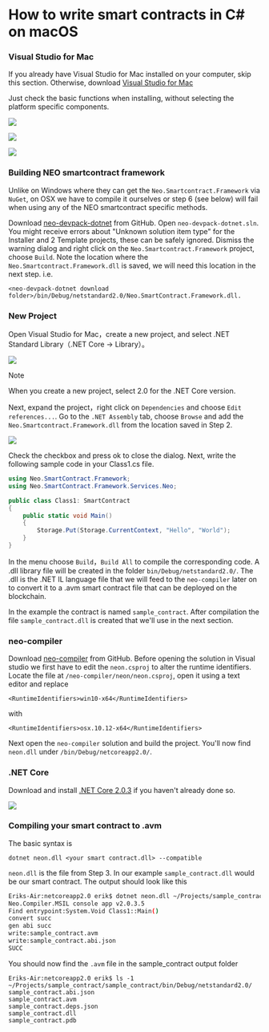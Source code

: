 # How to write smart contracts in C# on macOS

### Visual Studio for Mac 

If you already have Visual Studio for Mac installed on your computer, skip this section. Otherwise, download [Visual Studio for Mac](https://www.visualstudio.com/vs/mac/)

Just check the basic functions when installing, without selecting the platform specific components.

![](../../assets/mac1.png)

![](../assets/mac2.png)

![](../../assets/mac3.png)

### Building NEO smartcontract framework
Unlike on Windows where they can get the `Neo.Smartcontract.Framework` via `NuGet`, on OSX we have to compile it ourselves or step 6 (see below) will fail when using any of the NEO smartcontract specific methods.

Download [neo-devpack-dotnet](https://github.com/neo-project/neo-devpack-dotnet) from GitHub. Open `neo-devpack-dotnet.sln`. You might receive errors about "Unknown solution item type" for the Installer and 2 Template projects, these can be safely ignored. Dismiss the warning dialog and right click on the `Neo.Smartcontract.Framework` project, choose `Build`. Note the location where the `Neo.Smartcontract.Framework.dll` is saved, we will need this location in the next step. i.e.
```
<neo-devpack-dotnet download folder>/bin/Debug/netstandard2.0/Neo.SmartContract.Framework.dll.
```

### New Project

Open Visual Studio for Mac，create a new project, and select .NET Standard Library（.NET Core → Library）。

![](../../assets/mac4.png)

> [!Note]
>
> When you create a new project, select 2.0 for the .NET Core version.

Next, expand the project，right click on `Dependencies` and choose `Edit references...`. Go to the `.NET Assembly` tab, choose `Browse` and add the `Neo.Smartcontract.Framework.dll` from the location saved in Step 2. 

![](../../assets/mac5.png)

Check the checkbox and press ok to close the dialog. Next, write the following sample code in your Class1.cs file.

```c#
using Neo.SmartContract.Framework;
using Neo.SmartContract.Framework.Services.Neo;

public class Class1: SmartContract
{
    public static void Main()
    {
        Storage.Put(Storage.CurrentContext, "Hello", "World");
    }
}
```

In the menu choose `Build`，`Build All` to compile the corresponding code. A .dll library file will be created in the folder `bin/Debug/netstandard2.0/`. The .dll is the .NET IL language file that we will feed to the `neo-compiler` later on to convert it to a .avm smart contract file that can be deployed on the blockchain.

In the example the contract is named `sample_contract`. After compilation the file `sample_contract.dll` is created that we'll use in the next section.

### neo-compiler

Download [neo-compiler](https://github.com/neo-project/neo-compiler) from GitHub. Before opening the solution in Visual studio we first have to edit the `neon.csproj` to alter the runtime identifiers. Locate the file at `/neo-compiler/neon/neon.csproj`, open it using a text editor and replace 
```
<RuntimeIdentifiers>win10-x64</RuntimeIdentifiers>
```
with
```
<RuntimeIdentifiers>osx.10.12-x64</RuntimeIdentifiers>
```
Next open the `neo-compiler` solution and build the project. You'll now find `neon.dll` under `/bin/Debug/netcoreapp2.0/`.


### .NET Core

Download and install  [.NET Core 2.0.3](https://www.microsoft.com/net/download/macos) if you haven't already done so.

![](../assets/mac8.png)


### Compiling your smart contract to .avm

The basic syntax is 

```
dotnet neon.dll <your smart contract.dll> --compatible
```

 `neon.dll` is the file from Step 3. In our example `sample_contract.dll` would be our smart contract. The output should look like this

```bash
Eriks-Air:netcoreapp2.0 erik$ dotnet neon.dll ~/Projects/sample_contract/sample_contract/bin/Debug/netstandard2.0/sample_contract.dll
Neo.Compiler.MSIL console app v2.0.3.5
Find entrypoint:System.Void Class1::Main()
convert succ
gen abi succ
write:sample_contract.avm
write:sample_contract.abi.json
SUCC
```

You should now find the `.avm` file in the sample_contract output folder
```
Eriks-Air:netcoreapp2.0 erik$ ls -1 ~/Projects/sample_contract/sample_contract/bin/Debug/netstandard2.0/
sample_contract.abi.json
sample_contract.avm
sample_contract.deps.json
sample_contract.dll
sample_contract.pdb
```
